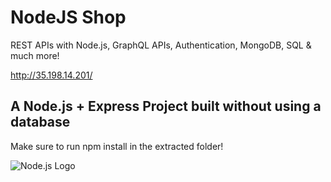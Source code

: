 # NodeJS Shop

REST APIs with Node.js, GraphQL APIs, Authentication, MongoDB, SQL & much more!  
  
http://35.198.14.201/  

## A Node.js + Express Project built without using a database  
  
Make sure to run npm install in the extracted folder!  
  
![Node.js Logo](https://agenciamultiverso.com.br/portfolio/nodejs.jpg)